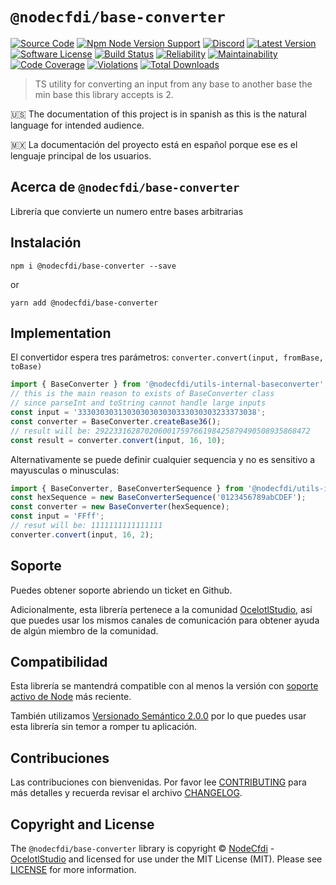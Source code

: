 # `@nodecfdi/base-converter`

[![Source Code][badge-source]][source]
[![Npm Node Version Support][badge-node-version]][node-version]
[![Discord][badge-discord]][discord]
[![Latest Version][badge-release]][release]
[![Software License][badge-license]][license]
[![Build Status][badge-build]][build]
[![Reliability][badge-reliability]][reliability]
[![Maintainability][badge-maintainability]][maintainability]
[![Code Coverage][badge-coverage]][coverage]
[![Violations][badge-violations]][violations]
[![Total Downloads][badge-downloads]][downloads]

> TS utility for converting an input from any base to another base
the min base this library accepts is 2.

:us: The documentation of this project is in spanish as this is the natural language for intended audience.

:mexico: La documentación del proyecto está en español porque ese es el lenguaje principal de los usuarios.

## Acerca de `@nodecfdi/base-converter`

Librería que convierte un numero entre bases arbitrarias

## Instalación

```shell
npm i @nodecfdi/base-converter --save
```

or

```shell
yarn add @nodecfdi/base-converter
```

## Implementation

El convertidor espera tres parámetros: `converter.convert(input, fromBase, toBase)`

```ts
import { BaseConverter } from '@nodecfdi/utils-internal-baseconverter';
// this is the main reason to exists of BaseConverter class
// since parseInt and toString cannot handle large inputs
const input = '3330303031303030303030333030303233373038';
const converter = BaseConverter.createBase36();
// result will be: 292233162870206001759766198425879490508935868472
const result = converter.convert(input, 16, 10);
```

Alternativamente se puede definir cualquier sequencia y no es sensitivo a mayusculas o minusculas:

```ts
import { BaseConverter, BaseConverterSequence } from '@nodecfdi/utils-internal-baseconverter';
const hexSequence = new BaseConverterSequence('0123456789abCDEF');
const converter = new BaseConverter(hexSequence);
const input = 'FFff';
// resut will be: 1111111111111111
converter.convert(input, 16, 2);
```

## Soporte

Puedes obtener soporte abriendo un ticket en Github.

Adicionalmente, esta librería pertenece a la comunidad [OcelotlStudio](https://ocelotlstudio.com), así que puedes usar los mismos canales de comunicación para obtener ayuda de algún miembro de la comunidad.

## Compatibilidad

Esta librería se mantendrá compatible con al menos la versión con
[soporte activo de Node](https://nodejs.org/es/about/releases/) más reciente.

También utilizamos [Versionado Semántico 2.0.0](https://semver.org/lang/es/) por lo que puedes usar esta librería sin temor a romper tu aplicación.

## Contribuciones

Las contribuciones con bienvenidas. Por favor lee [CONTRIBUTING][] para más detalles y recuerda revisar el archivo [CHANGELOG][].

## Copyright and License

The `@nodecfdi/base-converter` library is copyright © [NodeCfdi](https://github.com/nodecfdi) - [OcelotlStudio](https://ocelotlstudio.com) and licensed for use under the MIT License (MIT). Please see [LICENSE][] for more information.

[contributing]: https://github.com/nodecfdi/base-converter/blob/main/CONTRIBUTING.md
[changelog]: https://github.com/nodecfdi/base-converter/blob/main/CHANGELOG.md

[source]: https://github.com/nodecfdi/base-converter
[node-version]: https://www.npmjs.com/package/@nodecfdi/base-converter
[discord]: https://discord.gg/AsqX8fkW2k
[release]: https://www.npmjs.com/package/@nodecfdi/base-converter
[license]: https://github.com/nodecfdi/base-converter/blob/main/LICENSE
[build]: https://github.com/nodecfdi/base-converter/actions/workflows/build.yml?query=branch:main
[reliability]:https://sonarcloud.io/component_measures?id=nodecfdi_base-converter&metric=Reliability
[maintainability]: https://sonarcloud.io/component_measures?id=nodecfdi_base-converter&metric=Maintainability
[coverage]: https://sonarcloud.io/component_measures?id=nodecfdi_base-converter&metric=Coverage
[violations]: https://sonarcloud.io/project/issues?id=nodecfdi_base-converter&resolved=false
[downloads]: https://www.npmjs.com/package/@nodecfdi/base-converter

[badge-source]: https://img.shields.io/badge/source-nodecfdi/base--converter-blue.svg?logo=github
[badge-node-version]: https://img.shields.io/node/v/@nodecfdi/base-converter.svg?logo=nodedotjs
[badge-discord]: https://img.shields.io/discord/459860554090283019?logo=discord
[badge-release]: https://img.shields.io/npm/v/@nodecfdi/base-converter.svg?logo=npm
[badge-license]: https://img.shields.io/github/license/nodecfdi/base-converter.svg?logo=open-source-initiative
[badge-build]: https://img.shields.io/github/workflow/status/nodecfdi/base-converter/build/main?logo=github-actions
[badge-reliability]: https://sonarcloud.io/api/project_badges/measure?project=nodecfdi_base-converter&metric=reliability_rating
[badge-maintainability]: https://sonarcloud.io/api/project_badges/measure?project=nodecfdi_base-converter&metric=sqale_rating
[badge-coverage]: https://img.shields.io/sonar/coverage/nodecfdi_base-converter/main?logo=sonarcloud&server=https%3A%2F%2Fsonarcloud.io
[badge-violations]: https://img.shields.io/sonar/violations/nodecfdi_base-converter/main?format=long&logo=sonarcloud&server=https%3A%2F%2Fsonarcloud.io
[badge-downloads]: https://img.shields.io/npm/dm/@nodecfdi/base-converter.svg?logo=npm
